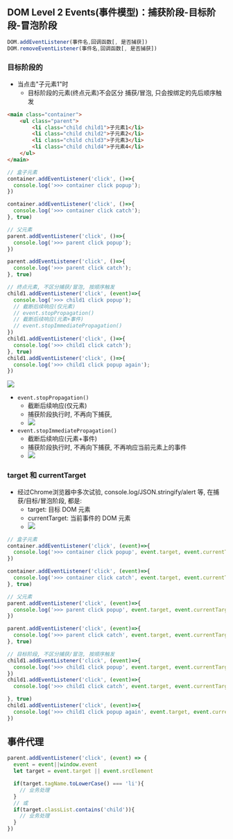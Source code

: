 ## DOM Level 2 Events(事件模型)：捕获阶段-目标阶段-冒泡阶段
```js
DOM.addEventListener(事件名,回调函数[, 是否捕获])
DOM.removeEventListener(事件名,回调函数[, 是否捕获])
```



### 目标阶段的
* 当点击"子元素1"时
  * 目标阶段的元素(终点元素)不会区分 捕获/冒泡, 只会按绑定的先后顺序触发

```html
<main class="container">
    <ul class="parent">
        <li class="child child1">子元素1</li>
        <li class="child child2">子元素2</li>
        <li class="child child3">子元素3</li>
        <li class="child child4">子元素4</li>
    </ul>
</main>
```
```js
// 盒子元素
container.addEventListener('click', ()=>{
  console.log('>>> container click popup');
})

container.addEventListener('click', ()=>{
  console.log('>>> container click catch');
}, true)

// 父元素
parent.addEventListener('click', ()=>{
  console.log('>>> parent click popup');
})

parent.addEventListener('click', ()=>{
  console.log('>>> parent click catch');
}, true)

// 终点元素, 不区分捕获/冒泡, 按顺序触发
child1.addEventListener('click', (event)=>{
  console.log('>>> child1 click popup');
  // 截断后续响应(仅元素)
  // event.stopPropagation()
  // 截断后续响应(元素+事件)
  // event.stopImmediatePropagation()
})
child1.addEventListener('click', ()=>{
  console.log('>>> child1 click catch');
}, true)
child1.addEventListener('click', ()=>{
  console.log('>>> child1 click popup again');
})
```
![](https://tva1.sinaimg.cn/large/006tNbRwly1g9rbevhsctj30jg07qjrc.jpg)

* `event.stopPropagation()`
  * 截断后续响应(仅元素)
  * 捕获阶段执行时, 不再向下捕获, 
  * ![](https://tva1.sinaimg.cn/large/006tNbRwly1g9rbq3o6y1j30os05omx5.jpg)
* `event.stopImmediatePropagation()`
  * 截断后续响应(元素+事件)
  * 捕获阶段执行时, 不再向下捕获, 不再响应当前元素上的事件
  * ![](https://tva1.sinaimg.cn/large/006tNbRwly1g9rbqonnewj30m403it8k.jpg)



### target 和 currentTarget
* 经过Chrome浏览器中多次试验, console.log/JSON.stringify/alert 等, 在捕获/目标/冒泡阶段, 都是:
  * target: 目标 DOM 元素
  * currentTarget: 当前事件的 DOM 元素
  * ![](https://tva1.sinaimg.cn/large/006tNbRwly1g9rcajr9cjj315m08mq3v.jpg)
```js
// 盒子元素
container.addEventListener('click', (event)=>{
  console.log('>>> container click popup', event.target, event.currentTarget);
})

container.addEventListener('click', (event)=>{
  console.log('>>> container click catch', event.target, event.currentTarget);
}, true)

// 父元素
parent.addEventListener('click', (event)=>{
  console.log('>>> parent click popup', event.target, event.currentTarget);
})

parent.addEventListener('click', (event)=>{
  console.log('>>> parent click catch', event.target, event.currentTarget);
}, true)

// 目标阶段, 不区分捕获/冒泡, 按顺序触发
child1.addEventListener('click', (event)=>{
  console.log('>>> child1 click popup', event.target, event.currentTarget);
})
child1.addEventListener('click', (event)=>{
  console.log('>>> child1 click catch', event.target, event.currentTarget);

}, true)
child1.addEventListener('click', (event)=>{
  console.log('>>> child1 click popup again', event.target, event.currentTarget);
})
```



## 事件代理
```js
parent.addEventListener('click', (event) => {
  event = event||window.event
  let target = event.target || event.srcElement

  if(target.tagName.toLowerCase() === 'li'){
    // 业务处理
  }
  // 或
  if(target.classList.contains('child')){
    // 业务处理
  }
})
```


